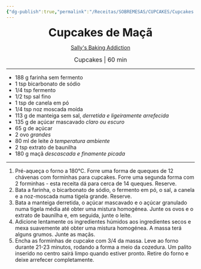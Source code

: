 ```yaml
---
{"dg-publish":true,"permalink":"/Receitas/SOBREMESAS/CUPCAKES/Cupcakes de Maçã/","title":"Cupcakes de Maçã","tags":["💚ok"]}
---
```


<div style="text-align: center;"> <span style="font-size: 30px;"><b>Cupcakes de Maçã</b></span> </div>

<span class="center"> <center>  [Sally's Baking Addiction](https://sallysbakingaddiction.com/apple-spice-cupcakes-with-salted-caramel-frosting/print/77133/) </center></span>

<div style="text-align: center;"> <span style="font-size: 16px;">  Cupcakes | 60 min </span> </div>

---
- 188 g farinha sem fermento
- 1 tsp bicarbonato de sódio
- 1/4 tsp fermento
- 1/2 tsp sal fino
- 1 tsp de canela em pó
- 1/4 tsp noz moscada moída
- 113 g de manteiga sem sal, *derretida e ligeiramente arrefecida*
- 135 g de açúcar mascavado *claro ou escuro*
- 65 g de açúcar
- 2 ovo *grandes*
- 80 ml de leite *à temperatura ambiente*
- 2 tsp  extrato de baunilha
- 180 g maçã *descascada e finamente picada* 
---
1. Pré-aqueça o forno a 180°C. Forre uma forma de queques de 12 chávenas com forminhas para cupcakes. Forre uma segunda forma com 2 forminhas - esta receita dá para cerca de 14 queques. Reserve.
2. Bata a farinha, o bicarbonato de sódio, o fermento em pó, o sal, a canela e a noz-moscada numa tigela grande. Reserve.
3. Bata a manteiga derretida, o açúcar mascavado e o açúcar granulado numa tigela média até obter uma mistura homogénea. Junte os ovos e o extrato de baunilha e, em seguida, junte o leite. 
4. Adicione lentamente os ingredientes húmidos aos ingredientes secos e mexa suavemente até obter uma mistura homogénea. A massa terá alguns grumos. Junte as maçãs.
5. Encha as forminhas de cupcake com 3/4 da massa. Leve ao forno durante 21-23 minutos, rodando a forma a meio da cozedura. Um palito inserido no centro sairá limpo quando estiver pronto. Retire do forno e deixe arrefecer completamente.